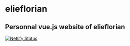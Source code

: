 # elieflorian

## Personnal vue.js website of elieflorian

[![Netlify Status](https://api.netlify.com/api/v1/badges/7401f87b-0e5a-442d-a275-32e87424b912/deploy-status)](https://app.netlify.com/sites/benevolent-gaufre-464cff/deploys)